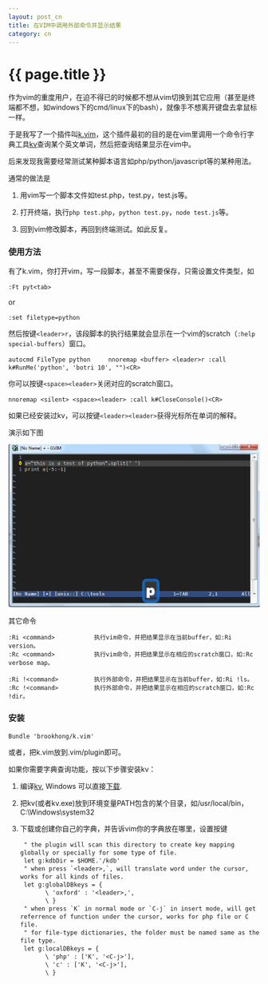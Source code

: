 ```yaml
---
layout: post_cn
title: 在VIM中调用外部命令并显示结果
category: cn
---
```


{{ page.title }}
================

作为vim的重度用户，在迫不得已的时候都不想从vim切换到其它应用（甚至是终端都不想，如windows下的cmd/linux下的bash），就像手不想离开键盘去拿鼠标一样。

于是我写了一个插件叫[k.vim](https://github.com/brookhong/k.vim)，这个插件最初的目的是在vim里调用一个命令行字典工具[kv](https://github.com/brookhong/kv)查询某个英文单词，然后把查询结果显示在vim中。

后来发现我需要经常测试某种脚本语言如php/python/javascript等的某种用法。

通常的做法是

1. 用vim写一个脚本文件如test.php，test.py，test.js等。

1. 打开终端，执行`php test.php`，`python test.py`，`node test.js`等。

1. 回到vim修改脚本，再回到终端测试。如此反复。


### 使用方法

有了k.vim，你打开vim，写一段脚本，甚至不需要保存，只需设置文件类型，如

    :Ft pyt<tab>

or

    :set filetype=python

然后按键`<leader>r`，该段脚本的执行结果就会显示在一个vim的scratch（`:help special-buffers`）窗口。

    autocmd FileType python     nnoremap <buffer> <leader>r :call k#RunMe('python', 'botri 10', "")<CR>

你可以按键`<space><leader>`关闭对应的scratch窗口。

    nnoremap <silent> <space><leader> :call k#CloseConsole()<CR>

如果已经安装过kv，可以按键`<leader><leader>`获得光标所在单词的解释。

演示如下图

![k.vim](/assets/images/k.gif)

其它命令

    :Ri <command>           执行vim命令，并把结果显示在当前buffer，如:Ri version。
    :Rc <command>           执行vim命令，并把结果显示在相应的scratch窗口，如:Rc verbose map。

    :Ri !<command>          执行外部命令，并把结果显示在当前buffer，如:Ri !ls。
    :Rc !<command>          执行外部命令，并把结果显示在相应的scratch窗口，如:Rc !dir。

### 安装

    Bundle 'brookhong/k.vim'

或者，把k.vim放到.vim/plugin即可。

如果你需要字典查询功能，按以下步骤安装kv：

1. 编译[kv](https://github.com/brookhong/kv), Windows 可以直接[下载](/assets/downloads/kv.zip).
1. 把kv(或者kv.exe)放到环境变量PATH包含的某个目录，如/usr/local/bin，C:\Windows\system32
1. 下载或创建你自己的字典，并告诉vim你的字典放在哪里，设置按键

        " the plugin will scan this directory to create key mapping globally or specially for some type of file.
        let g:kdbDir = $HOME.'/kdb'
        " when press `<leader>,`, will translate word under the cursor, works for all kinds of files.
        let g:globalDBkeys = {
              \ 'oxford' : '<leader>,',
              \ }
        " when press `K` in normal mode or `C-j` in insert mode, will get referrence of function under the cursor, works for php file or C file.
        " for file-type dictionaries, the folder must be named same as the file type.
        let g:localDBkeys = {
              \ 'php' : ['K', '<C-j>'],
              \ 'c' : ['K', '<C-j>'],
              \ }
